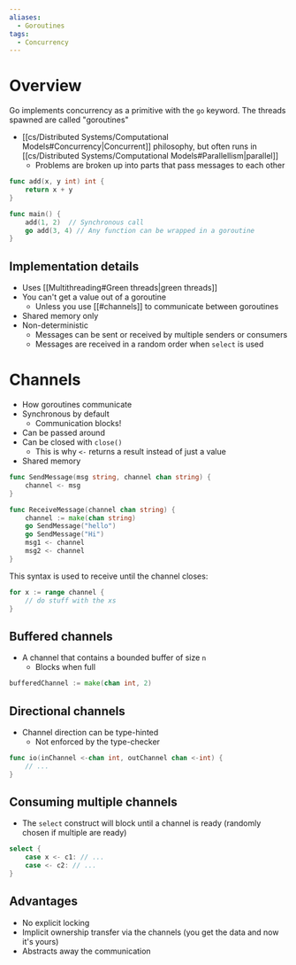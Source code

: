 ```yaml
---
aliases:
  - Goroutines
tags:
  - Concurrency
---
```

# Overview
Go implements concurrency as a primitive with the `go` keyword. The threads spawned are called "goroutines"

- [[cs/Distributed Systems/Computational Models#Concurrency|Concurrent]] philosophy, but often runs in [[cs/Distributed Systems/Computational Models#Parallellism|parallel]]
	- Problems are broken up into parts that pass messages to each other
```go
func add(x, y int) int {
	return x + y
}

func main() {
	add(1, 2)  // Synchronous call
	go add(3, 4) // Any function can be wrapped in a goroutine
}
```

## Implementation details
- Uses [[Multithreading#Green threads|green threads]]
- You can't get a value out of a goroutine
	- Unless you use [[#channels]] to communicate between goroutines
- Shared memory only
- Non-deterministic
	- Messages can be sent or received by multiple senders or consumers
	- Messages are received in a random order when `select` is used

# Channels
- How goroutines communicate
- Synchronous by default
	- Communication blocks!
- Can be passed around
- Can be closed with `close()`
	- This is why `<-` returns a result instead of just a value
- Shared memory

```go
func SendMessage(msg string, channel chan string) {
	channel <- msg
}

func ReceiveMessage(channel chan string) {
	channel := make(chan string)
	go SendMessage("hello")
	go SendMessage("Hi")
	msg1 <- channel
	msg2 <- channel
}
```

This syntax is used to receive until the channel closes:
```go
for x := range channel {
	// do stuff with the xs
}
```

## Buffered channels
- A channel that contains a bounded buffer of size `n`
	- Blocks when full

```go
bufferedChannel := make(chan int, 2)
```

## Directional channels
- Channel direction can be type-hinted
	- Not enforced by the type-checker

```go
func io(inChannel <-chan int, outChannel chan <-int) {
	// ...
}
```

## Consuming multiple channels
- The `select` construct will block until a channel is ready (randomly chosen if multiple are ready)

```go
select {
	case x <- c1: // ...
	case <- c2: // ...
}
```

## Advantages
- No explicit locking
- Implicit ownership transfer via the channels (you get the data and now it's yours)
- Abstracts away the communication
